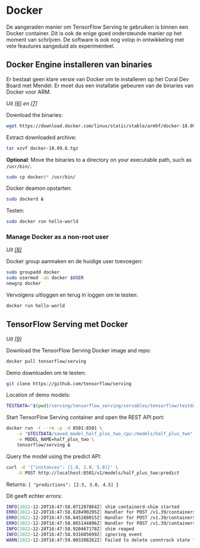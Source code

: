 # Docker

De aangeraden manier om TensorFlow Serving te gebruiken is binnen een Docker container. Dit is ook de enige goed ondersteunde manier op het moment van schrijven. De software is ook nog volop in ontwikkeling met vele feautures aangeduid als experimenteel.

## Docker Engine installeren van binaries

Er bestaat geen klare versie van Docker om te installeren op het Coral Dev Board met Mendel. Er moet dus een installatie gebeuren van de binaries van Docker voor ARM.

*Uit [[6]](bronnen.md#tensorflow-serving) en [[7]](bronnen.md#tensorflow-serving)*

Download the binaries:

```bash
wget https://download.docker.com/linux/static/stable/armhf/docker-18.09.6.tgz
```

Extract downloaded archive:

```bash
tar xzvf docker-18.09.6.tgz
```

**Optional**: Move the binaries to a directory on your executable path, such as `/usr/bin/`.

```bash
sudo cp docker/* /usr/bin/
```

Docker deamon opstarten:

```bash
sudo dockerd &
```

Testen:

```bash
sudo docker run hello-world
```

### Manage Docker as a non-root user

*Uit [[8]](bronnen.md#tensorflow-serving)*

Docker group aanmaken en de huidige user toevoegen:

```bash
sudo groupadd docker
sudo usermod -aG docker $USER
newgrp docker
```

Vervolgens uitloggen en terug in loggen om te testen:

````bash
docker run hello-world
````

## TensorFlow Serving met Docker

*Uit [[9]](bronnen.md#tensorflow-serving)*

Download the TensorFlow Serving Docker image and repo:

````bash
docker pull tensorflow/serving
````

Demo downloaden om te testen:

````bash
git clone https://github.com/tensorflow/serving
````

Location of demo models:

````bash
TESTDATA="$(pwd)/serving/tensorflow_serving/servables/tensorflow/testdata"
````

Start TensorFlow Serving container and open the REST API port:

````bash
docker run -t --rm -p -d 8501:8501 \
    -v "$TESTDATA/saved_model_half_plus_two_cpu:/models/half_plus_two" \
    -e MODEL_NAME=half_plus_two \
    tensorflow/serving &
````

Query the model using the predict API:

````bash
curl -d '{"instances": [1.0, 2.0, 5.0]}' \
    -X POST http://localhost:8501/v1/models/half_plus_two:predict
````

Returns: `{ "predictions": [2.5, 3.0, 4.5] }`

Dit geeft echter errors:

````bash
INFO[2022-12-20T16:47:58.071287864Z] shim containerd-shim started                  address="/containerd-shim/moby/73c2f276b684b32333fcd3f46733a8aaab7e0c807ccc275841d65250fc0d5912/shim.sock" debug=false pid=4268
ERRO[2022-12-20T16:47:58.828490295Z] Handler for POST /v1.39/containers/73c2f276b684b32333fcd3f46733a8aaab7e0c807ccc275841d65250fc0d5912/resize returned error: bad file descriptor: unknown
ERRO[2022-12-20T16:47:58.845288015Z] Handler for POST /v1.39/containers/73c2f276b684b32333fcd3f46733a8aaab7e0c807ccc275841d65250fc0d5912/resize returned error: bad file descriptor: unknown
ERRO[2022-12-20T16:47:58.865144896Z] Handler for POST /v1.39/containers/73c2f276b684b32333fcd3f46733a8aaab7e0c807ccc275841d65250fc0d5912/resize returned error: bad file descriptor: unknown
INFO[2022-12-20T16:47:58.920467178Z] shim reaped                                   id=73c2f276b684b32333fcd3f46733a8aaab7e0c807ccc275841d65250fc0d5912
INFO[2022-12-20T16:47:58.931605699Z] ignoring event                                module=libcontainerd namespace=moby topic=/tasks/delete type="*events.TaskDelete"
WARN[2022-12-20T16:47:59.003208262Z] Failed to delete conntrack state for 172.17.0.2: invalid argument
````
